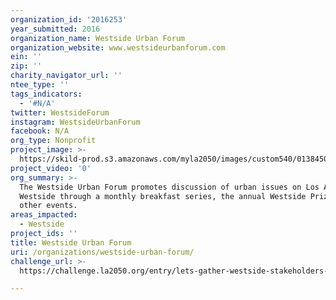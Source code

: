 ```yaml
---
organization_id: '2016253'
year_submitted: 2016
organization_name: Westside Urban Forum
organization_website: www.westsideurbanforum.com
ein: ''
zip: ''
charity_navigator_url: ''
ntee_type: ''
tags_indicators:
  - '#N/A'
twitter: WestsideForum
instagram: WestsideUrbanForum
facebook: N/A
org_type: Nonprofit
project_image: >-
  https://skild-prod.s3.amazonaws.com/myla2050/images/custom540/0138450996741-team90.jpeg
project_video: '0'
org_summary: >-
  The Westside Urban Forum promotes discussion of urban issues on Los Angeles'
  Westside through a monthly breakfast series, the annual Westside Prize, and
  other events.
areas_impacted:
  - Westside
project_ids: ''
title: Westside Urban Forum
uri: /organizations/westside-urban-forum/
challenge_url: >-
  https://challenge.la2050.org/entry/lets-gather-westside-stakeholders-to-connect-and-establish-common-ground-across-city-limits

---
```

